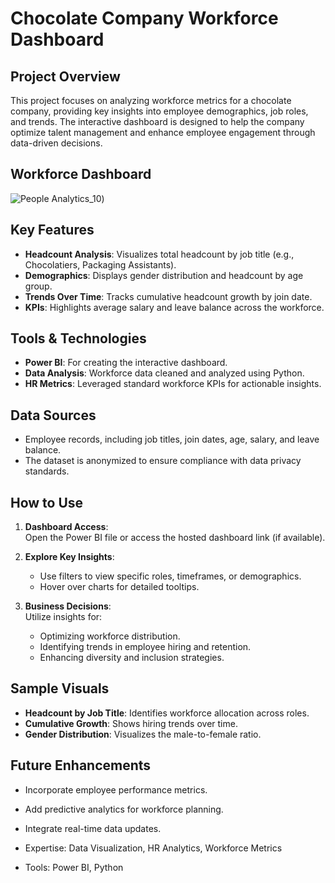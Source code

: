# Chocolate Company Workforce Dashboard  

## Project Overview  
This project focuses on analyzing workforce metrics for a chocolate company, providing key insights into employee demographics, job roles, and trends. The interactive dashboard is designed to help the company optimize talent management and enhance employee engagement through data-driven decisions.

## Workforce Dashboard
![People Analytics_10](https://github.com/user-attachments/assets/b5714021-c2ee-4b65-8ebf-66063ffd48a3))  

## Key Features  
- **Headcount Analysis**: Visualizes total headcount by job title (e.g., Chocolatiers, Packaging Assistants).  
- **Demographics**: Displays gender distribution and headcount by age group.  
- **Trends Over Time**: Tracks cumulative headcount growth by join date.  
- **KPIs**: Highlights average salary and leave balance across the workforce.  

## Tools & Technologies  
- **Power BI**: For creating the interactive dashboard.  
- **Data Analysis**: Workforce data cleaned and analyzed using Python.  
- **HR Metrics**: Leveraged standard workforce KPIs for actionable insights.  

## Data Sources  
- Employee records, including job titles, join dates, age, salary, and leave balance.  
- The dataset is anonymized to ensure compliance with data privacy standards.

## How to Use  
1. **Dashboard Access**:  
   Open the Power BI file or access the hosted dashboard link (if available).  

2. **Explore Key Insights**:  
   - Use filters to view specific roles, timeframes, or demographics.  
   - Hover over charts for detailed tooltips.  

3. **Business Decisions**:  
   Utilize insights for:  
   - Optimizing workforce distribution.  
   - Identifying trends in employee hiring and retention.  
   - Enhancing diversity and inclusion strategies.

## Sample Visuals  
- **Headcount by Job Title**: Identifies workforce allocation across roles.  
- **Cumulative Growth**: Shows hiring trends over time.  
- **Gender Distribution**: Visualizes the male-to-female ratio.  

## Future Enhancements  
- Incorporate employee performance metrics.  
- Add predictive analytics for workforce planning.  
- Integrate real-time data updates.  

- Expertise: Data Visualization, HR Analytics, Workforce Metrics  
- Tools: Power BI, Python  
